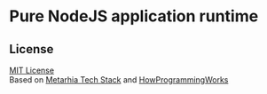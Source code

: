 # Pure NodeJS application runtime

## License

[MIT License](./LICENSE)<br>
Based on [Metarhia Tech Stack](https://github.com/metarhia) and [HowProgrammingWorks](https://github.com/HowProgrammingWorks)